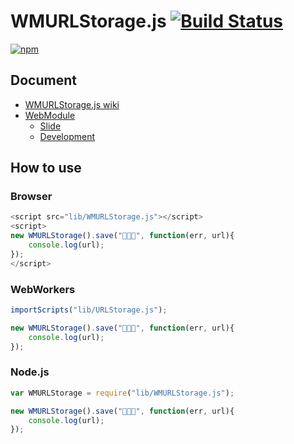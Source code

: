# WMURLStorage.js [![Build Status](https://travis-ci.org/duxca/WMURLStorage.js.png)](http://travis-ci.org/duxca/WMURLStorage.js)

[![npm](https://nodei.co/npm/duxca.wmurlstorage.js.png?downloads=true&stars=true)](https://nodei.co/npm/duxca.wmurlstorage.js/)


## Document

- [WMURLStorage.js wiki](https://github.com/duxca/WMURLStorage.js/wiki/WMURLStorage)
- [WebModule](https://github.com/uupaa/WebModule)
    - [Slide](http://uupaa.github.io/Slide/slide/WebModule/index.html)
    - [Development](https://github.com/uupaa/WebModule/wiki/Development)

## How to use

### Browser

```js
<script src="lib/WMURLStorage.js"></script>
<script>
new WMURLStorage().save("🍣🍣🍣", function(err, url){
    console.log(url);
});
</script>
```

### WebWorkers

```js
importScripts("lib/URLStorage.js");

new WMURLStorage().save("🍣🍣🍣", function(err, url){
    console.log(url);
});
```

### Node.js

```js
var WMURLStorage = require("lib/WMURLStorage.js");

new WMURLStorage().save("🍣🍣🍣", function(err, url){
    console.log(url);
});
```
